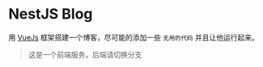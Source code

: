 # NestJS Blog

用 [VueJs](https://cn.vuejs.org/) 框架搭建一个博客，尽可能的添加一些 ` 无用的代码 ` 并且让他运行起来。

> 这是一个前端服务，后端请切换分支
